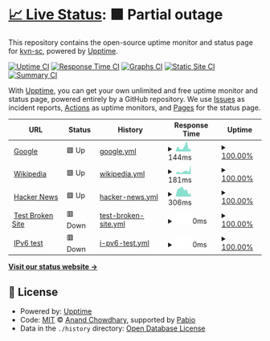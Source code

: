 # [📈 Live Status](https://kvn-sc.github.io/upptime): <!--live status--> **🟧 Partial outage**

This repository contains the open-source uptime monitor and status page for [kvn-sc](https://kvn-sc.github.io/upptime), powered by [Upptime](https://github.com/upptime/upptime).

[![Uptime CI](https://github.com/kvn-sc/upptime/workflows/Uptime%20CI/badge.svg)](https://github.com/kvn-sc/upptime/actions?query=workflow%3A%22Uptime+CI%22)
[![Response Time CI](https://github.com/kvn-sc/upptime/workflows/Response%20Time%20CI/badge.svg)](https://github.com/kvn-sc/upptime/actions?query=workflow%3A%22Response+Time+CI%22)
[![Graphs CI](https://github.com/kvn-sc/upptime/workflows/Graphs%20CI/badge.svg)](https://github.com/kvn-sc/upptime/actions?query=workflow%3A%22Graphs+CI%22)
[![Static Site CI](https://github.com/kvn-sc/upptime/workflows/Static%20Site%20CI/badge.svg)](https://github.com/kvn-sc/upptime/actions?query=workflow%3A%22Static+Site+CI%22)
[![Summary CI](https://github.com/kvn-sc/upptime/workflows/Summary%20CI/badge.svg)](https://github.com/kvn-sc/upptime/actions?query=workflow%3A%22Summary+CI%22)

With [Upptime](https://upptime.js.org), you can get your own unlimited and free uptime monitor and status page, powered entirely by a GitHub repository. We use [Issues](https://github.com/kvn-sc/upptime/issues) as incident reports, [Actions](https://github.com/kvn-sc/upptime/actions) as uptime monitors, and [Pages](https://kvn-sc.github.io/upptime) for the status page.

<!--start: status pages-->
<!-- This summary is generated by Upptime (https://github.com/upptime/upptime) -->
<!-- Do not edit this manually, your changes will be overwritten -->
<!-- prettier-ignore -->
| URL | Status | History | Response Time | Uptime |
| --- | ------ | ------- | ------------- | ------ |
| <img alt="" src="https://icons.duckduckgo.com/ip3/www.google.com.ico" height="13"> [Google](https://www.google.com) | 🟩 Up | [google.yml](https://github.com/kvn-sc/upptime/commits/HEAD/history/google.yml) | <details><summary><img alt="Response time graph" src="./graphs/google/response-time-week.png" height="20"> 144ms</summary><br><a href="https://kvn-sc.github.io/upptime/history/google"><img alt="Response time 155" src="https://img.shields.io/endpoint?url=https%3A%2F%2Fraw.githubusercontent.com%2Fkvn-sc%2Fupptime%2FHEAD%2Fapi%2Fgoogle%2Fresponse-time.json"></a><br><a href="https://kvn-sc.github.io/upptime/history/google"><img alt="24-hour response time 86" src="https://img.shields.io/endpoint?url=https%3A%2F%2Fraw.githubusercontent.com%2Fkvn-sc%2Fupptime%2FHEAD%2Fapi%2Fgoogle%2Fresponse-time-day.json"></a><br><a href="https://kvn-sc.github.io/upptime/history/google"><img alt="7-day response time 144" src="https://img.shields.io/endpoint?url=https%3A%2F%2Fraw.githubusercontent.com%2Fkvn-sc%2Fupptime%2FHEAD%2Fapi%2Fgoogle%2Fresponse-time-week.json"></a><br><a href="https://kvn-sc.github.io/upptime/history/google"><img alt="30-day response time 155" src="https://img.shields.io/endpoint?url=https%3A%2F%2Fraw.githubusercontent.com%2Fkvn-sc%2Fupptime%2FHEAD%2Fapi%2Fgoogle%2Fresponse-time-month.json"></a><br><a href="https://kvn-sc.github.io/upptime/history/google"><img alt="1-year response time 155" src="https://img.shields.io/endpoint?url=https%3A%2F%2Fraw.githubusercontent.com%2Fkvn-sc%2Fupptime%2FHEAD%2Fapi%2Fgoogle%2Fresponse-time-year.json"></a></details> | <details><summary><a href="https://kvn-sc.github.io/upptime/history/google">100.00%</a></summary><a href="https://kvn-sc.github.io/upptime/history/google"><img alt="All-time uptime 100.00%" src="https://img.shields.io/endpoint?url=https%3A%2F%2Fraw.githubusercontent.com%2Fkvn-sc%2Fupptime%2FHEAD%2Fapi%2Fgoogle%2Fuptime.json"></a><br><a href="https://kvn-sc.github.io/upptime/history/google"><img alt="24-hour uptime 100.00%" src="https://img.shields.io/endpoint?url=https%3A%2F%2Fraw.githubusercontent.com%2Fkvn-sc%2Fupptime%2FHEAD%2Fapi%2Fgoogle%2Fuptime-day.json"></a><br><a href="https://kvn-sc.github.io/upptime/history/google"><img alt="7-day uptime 100.00%" src="https://img.shields.io/endpoint?url=https%3A%2F%2Fraw.githubusercontent.com%2Fkvn-sc%2Fupptime%2FHEAD%2Fapi%2Fgoogle%2Fuptime-week.json"></a><br><a href="https://kvn-sc.github.io/upptime/history/google"><img alt="30-day uptime 100.00%" src="https://img.shields.io/endpoint?url=https%3A%2F%2Fraw.githubusercontent.com%2Fkvn-sc%2Fupptime%2FHEAD%2Fapi%2Fgoogle%2Fuptime-month.json"></a><br><a href="https://kvn-sc.github.io/upptime/history/google"><img alt="1-year uptime 100.00%" src="https://img.shields.io/endpoint?url=https%3A%2F%2Fraw.githubusercontent.com%2Fkvn-sc%2Fupptime%2FHEAD%2Fapi%2Fgoogle%2Fuptime-year.json"></a></details>
| <img alt="" src="https://icons.duckduckgo.com/ip3/en.wikipedia.org.ico" height="13"> [Wikipedia](https://en.wikipedia.org) | 🟩 Up | [wikipedia.yml](https://github.com/kvn-sc/upptime/commits/HEAD/history/wikipedia.yml) | <details><summary><img alt="Response time graph" src="./graphs/wikipedia/response-time-week.png" height="20"> 181ms</summary><br><a href="https://kvn-sc.github.io/upptime/history/wikipedia"><img alt="Response time 199" src="https://img.shields.io/endpoint?url=https%3A%2F%2Fraw.githubusercontent.com%2Fkvn-sc%2Fupptime%2FHEAD%2Fapi%2Fwikipedia%2Fresponse-time.json"></a><br><a href="https://kvn-sc.github.io/upptime/history/wikipedia"><img alt="24-hour response time 174" src="https://img.shields.io/endpoint?url=https%3A%2F%2Fraw.githubusercontent.com%2Fkvn-sc%2Fupptime%2FHEAD%2Fapi%2Fwikipedia%2Fresponse-time-day.json"></a><br><a href="https://kvn-sc.github.io/upptime/history/wikipedia"><img alt="7-day response time 181" src="https://img.shields.io/endpoint?url=https%3A%2F%2Fraw.githubusercontent.com%2Fkvn-sc%2Fupptime%2FHEAD%2Fapi%2Fwikipedia%2Fresponse-time-week.json"></a><br><a href="https://kvn-sc.github.io/upptime/history/wikipedia"><img alt="30-day response time 199" src="https://img.shields.io/endpoint?url=https%3A%2F%2Fraw.githubusercontent.com%2Fkvn-sc%2Fupptime%2FHEAD%2Fapi%2Fwikipedia%2Fresponse-time-month.json"></a><br><a href="https://kvn-sc.github.io/upptime/history/wikipedia"><img alt="1-year response time 199" src="https://img.shields.io/endpoint?url=https%3A%2F%2Fraw.githubusercontent.com%2Fkvn-sc%2Fupptime%2FHEAD%2Fapi%2Fwikipedia%2Fresponse-time-year.json"></a></details> | <details><summary><a href="https://kvn-sc.github.io/upptime/history/wikipedia">100.00%</a></summary><a href="https://kvn-sc.github.io/upptime/history/wikipedia"><img alt="All-time uptime 100.00%" src="https://img.shields.io/endpoint?url=https%3A%2F%2Fraw.githubusercontent.com%2Fkvn-sc%2Fupptime%2FHEAD%2Fapi%2Fwikipedia%2Fuptime.json"></a><br><a href="https://kvn-sc.github.io/upptime/history/wikipedia"><img alt="24-hour uptime 100.00%" src="https://img.shields.io/endpoint?url=https%3A%2F%2Fraw.githubusercontent.com%2Fkvn-sc%2Fupptime%2FHEAD%2Fapi%2Fwikipedia%2Fuptime-day.json"></a><br><a href="https://kvn-sc.github.io/upptime/history/wikipedia"><img alt="7-day uptime 100.00%" src="https://img.shields.io/endpoint?url=https%3A%2F%2Fraw.githubusercontent.com%2Fkvn-sc%2Fupptime%2FHEAD%2Fapi%2Fwikipedia%2Fuptime-week.json"></a><br><a href="https://kvn-sc.github.io/upptime/history/wikipedia"><img alt="30-day uptime 100.00%" src="https://img.shields.io/endpoint?url=https%3A%2F%2Fraw.githubusercontent.com%2Fkvn-sc%2Fupptime%2FHEAD%2Fapi%2Fwikipedia%2Fuptime-month.json"></a><br><a href="https://kvn-sc.github.io/upptime/history/wikipedia"><img alt="1-year uptime 100.00%" src="https://img.shields.io/endpoint?url=https%3A%2F%2Fraw.githubusercontent.com%2Fkvn-sc%2Fupptime%2FHEAD%2Fapi%2Fwikipedia%2Fuptime-year.json"></a></details>
| <img alt="" src="https://icons.duckduckgo.com/ip3/news.ycombinator.com.ico" height="13"> [Hacker News](https://news.ycombinator.com) | 🟩 Up | [hacker-news.yml](https://github.com/kvn-sc/upptime/commits/HEAD/history/hacker-news.yml) | <details><summary><img alt="Response time graph" src="./graphs/hacker-news/response-time-week.png" height="20"> 306ms</summary><br><a href="https://kvn-sc.github.io/upptime/history/hacker-news"><img alt="Response time 493" src="https://img.shields.io/endpoint?url=https%3A%2F%2Fraw.githubusercontent.com%2Fkvn-sc%2Fupptime%2FHEAD%2Fapi%2Fhacker-news%2Fresponse-time.json"></a><br><a href="https://kvn-sc.github.io/upptime/history/hacker-news"><img alt="24-hour response time 326" src="https://img.shields.io/endpoint?url=https%3A%2F%2Fraw.githubusercontent.com%2Fkvn-sc%2Fupptime%2FHEAD%2Fapi%2Fhacker-news%2Fresponse-time-day.json"></a><br><a href="https://kvn-sc.github.io/upptime/history/hacker-news"><img alt="7-day response time 306" src="https://img.shields.io/endpoint?url=https%3A%2F%2Fraw.githubusercontent.com%2Fkvn-sc%2Fupptime%2FHEAD%2Fapi%2Fhacker-news%2Fresponse-time-week.json"></a><br><a href="https://kvn-sc.github.io/upptime/history/hacker-news"><img alt="30-day response time 493" src="https://img.shields.io/endpoint?url=https%3A%2F%2Fraw.githubusercontent.com%2Fkvn-sc%2Fupptime%2FHEAD%2Fapi%2Fhacker-news%2Fresponse-time-month.json"></a><br><a href="https://kvn-sc.github.io/upptime/history/hacker-news"><img alt="1-year response time 493" src="https://img.shields.io/endpoint?url=https%3A%2F%2Fraw.githubusercontent.com%2Fkvn-sc%2Fupptime%2FHEAD%2Fapi%2Fhacker-news%2Fresponse-time-year.json"></a></details> | <details><summary><a href="https://kvn-sc.github.io/upptime/history/hacker-news">100.00%</a></summary><a href="https://kvn-sc.github.io/upptime/history/hacker-news"><img alt="All-time uptime 100.00%" src="https://img.shields.io/endpoint?url=https%3A%2F%2Fraw.githubusercontent.com%2Fkvn-sc%2Fupptime%2FHEAD%2Fapi%2Fhacker-news%2Fuptime.json"></a><br><a href="https://kvn-sc.github.io/upptime/history/hacker-news"><img alt="24-hour uptime 100.00%" src="https://img.shields.io/endpoint?url=https%3A%2F%2Fraw.githubusercontent.com%2Fkvn-sc%2Fupptime%2FHEAD%2Fapi%2Fhacker-news%2Fuptime-day.json"></a><br><a href="https://kvn-sc.github.io/upptime/history/hacker-news"><img alt="7-day uptime 100.00%" src="https://img.shields.io/endpoint?url=https%3A%2F%2Fraw.githubusercontent.com%2Fkvn-sc%2Fupptime%2FHEAD%2Fapi%2Fhacker-news%2Fuptime-week.json"></a><br><a href="https://kvn-sc.github.io/upptime/history/hacker-news"><img alt="30-day uptime 99.94%" src="https://img.shields.io/endpoint?url=https%3A%2F%2Fraw.githubusercontent.com%2Fkvn-sc%2Fupptime%2FHEAD%2Fapi%2Fhacker-news%2Fuptime-month.json"></a><br><a href="https://kvn-sc.github.io/upptime/history/hacker-news"><img alt="1-year uptime 99.99%" src="https://img.shields.io/endpoint?url=https%3A%2F%2Fraw.githubusercontent.com%2Fkvn-sc%2Fupptime%2FHEAD%2Fapi%2Fhacker-news%2Fuptime-year.json"></a></details>
| <img alt="" src="https://icons.duckduckgo.com/ip3/thissitedoesnotexist.koj.co.ico" height="13"> [Test Broken Site](https://thissitedoesnotexist.koj.co) | 🟥 Down | [test-broken-site.yml](https://github.com/kvn-sc/upptime/commits/HEAD/history/test-broken-site.yml) | <details><summary><img alt="Response time graph" src="./graphs/test-broken-site/response-time-week.png" height="20"> 0ms</summary><br><a href="https://kvn-sc.github.io/upptime/history/test-broken-site"><img alt="Response time 0" src="https://img.shields.io/endpoint?url=https%3A%2F%2Fraw.githubusercontent.com%2Fkvn-sc%2Fupptime%2FHEAD%2Fapi%2Ftest-broken-site%2Fresponse-time.json"></a><br><a href="https://kvn-sc.github.io/upptime/history/test-broken-site"><img alt="24-hour response time 0" src="https://img.shields.io/endpoint?url=https%3A%2F%2Fraw.githubusercontent.com%2Fkvn-sc%2Fupptime%2FHEAD%2Fapi%2Ftest-broken-site%2Fresponse-time-day.json"></a><br><a href="https://kvn-sc.github.io/upptime/history/test-broken-site"><img alt="7-day response time 0" src="https://img.shields.io/endpoint?url=https%3A%2F%2Fraw.githubusercontent.com%2Fkvn-sc%2Fupptime%2FHEAD%2Fapi%2Ftest-broken-site%2Fresponse-time-week.json"></a><br><a href="https://kvn-sc.github.io/upptime/history/test-broken-site"><img alt="30-day response time 0" src="https://img.shields.io/endpoint?url=https%3A%2F%2Fraw.githubusercontent.com%2Fkvn-sc%2Fupptime%2FHEAD%2Fapi%2Ftest-broken-site%2Fresponse-time-month.json"></a><br><a href="https://kvn-sc.github.io/upptime/history/test-broken-site"><img alt="1-year response time 0" src="https://img.shields.io/endpoint?url=https%3A%2F%2Fraw.githubusercontent.com%2Fkvn-sc%2Fupptime%2FHEAD%2Fapi%2Ftest-broken-site%2Fresponse-time-year.json"></a></details> | <details><summary><a href="https://kvn-sc.github.io/upptime/history/test-broken-site">100.00%</a></summary><a href="https://kvn-sc.github.io/upptime/history/test-broken-site"><img alt="All-time uptime 100.00%" src="https://img.shields.io/endpoint?url=https%3A%2F%2Fraw.githubusercontent.com%2Fkvn-sc%2Fupptime%2FHEAD%2Fapi%2Ftest-broken-site%2Fuptime.json"></a><br><a href="https://kvn-sc.github.io/upptime/history/test-broken-site"><img alt="24-hour uptime 100.00%" src="https://img.shields.io/endpoint?url=https%3A%2F%2Fraw.githubusercontent.com%2Fkvn-sc%2Fupptime%2FHEAD%2Fapi%2Ftest-broken-site%2Fuptime-day.json"></a><br><a href="https://kvn-sc.github.io/upptime/history/test-broken-site"><img alt="7-day uptime 100.00%" src="https://img.shields.io/endpoint?url=https%3A%2F%2Fraw.githubusercontent.com%2Fkvn-sc%2Fupptime%2FHEAD%2Fapi%2Ftest-broken-site%2Fuptime-week.json"></a><br><a href="https://kvn-sc.github.io/upptime/history/test-broken-site"><img alt="30-day uptime 100.00%" src="https://img.shields.io/endpoint?url=https%3A%2F%2Fraw.githubusercontent.com%2Fkvn-sc%2Fupptime%2FHEAD%2Fapi%2Ftest-broken-site%2Fuptime-month.json"></a><br><a href="https://kvn-sc.github.io/upptime/history/test-broken-site"><img alt="1-year uptime 100.00%" src="https://img.shields.io/endpoint?url=https%3A%2F%2Fraw.githubusercontent.com%2Fkvn-sc%2Fupptime%2FHEAD%2Fapi%2Ftest-broken-site%2Fuptime-year.json"></a></details>
| <img alt="" src="https://icons.duckduckgo.com/ip3/null.ico" height="13"> [IPv6 test](forwardemail.net) | 🟥 Down | [i-pv6-test.yml](https://github.com/kvn-sc/upptime/commits/HEAD/history/i-pv6-test.yml) | <details><summary><img alt="Response time graph" src="./graphs/i-pv6-test/response-time-week.png" height="20"> 0ms</summary><br><a href="https://kvn-sc.github.io/upptime/history/i-pv6-test"><img alt="Response time 0" src="https://img.shields.io/endpoint?url=https%3A%2F%2Fraw.githubusercontent.com%2Fkvn-sc%2Fupptime%2FHEAD%2Fapi%2Fi-pv6-test%2Fresponse-time.json"></a><br><a href="https://kvn-sc.github.io/upptime/history/i-pv6-test"><img alt="24-hour response time 0" src="https://img.shields.io/endpoint?url=https%3A%2F%2Fraw.githubusercontent.com%2Fkvn-sc%2Fupptime%2FHEAD%2Fapi%2Fi-pv6-test%2Fresponse-time-day.json"></a><br><a href="https://kvn-sc.github.io/upptime/history/i-pv6-test"><img alt="7-day response time 0" src="https://img.shields.io/endpoint?url=https%3A%2F%2Fraw.githubusercontent.com%2Fkvn-sc%2Fupptime%2FHEAD%2Fapi%2Fi-pv6-test%2Fresponse-time-week.json"></a><br><a href="https://kvn-sc.github.io/upptime/history/i-pv6-test"><img alt="30-day response time 0" src="https://img.shields.io/endpoint?url=https%3A%2F%2Fraw.githubusercontent.com%2Fkvn-sc%2Fupptime%2FHEAD%2Fapi%2Fi-pv6-test%2Fresponse-time-month.json"></a><br><a href="https://kvn-sc.github.io/upptime/history/i-pv6-test"><img alt="1-year response time 0" src="https://img.shields.io/endpoint?url=https%3A%2F%2Fraw.githubusercontent.com%2Fkvn-sc%2Fupptime%2FHEAD%2Fapi%2Fi-pv6-test%2Fresponse-time-year.json"></a></details> | <details><summary><a href="https://kvn-sc.github.io/upptime/history/i-pv6-test">100.00%</a></summary><a href="https://kvn-sc.github.io/upptime/history/i-pv6-test"><img alt="All-time uptime 100.00%" src="https://img.shields.io/endpoint?url=https%3A%2F%2Fraw.githubusercontent.com%2Fkvn-sc%2Fupptime%2FHEAD%2Fapi%2Fi-pv6-test%2Fuptime.json"></a><br><a href="https://kvn-sc.github.io/upptime/history/i-pv6-test"><img alt="24-hour uptime 100.00%" src="https://img.shields.io/endpoint?url=https%3A%2F%2Fraw.githubusercontent.com%2Fkvn-sc%2Fupptime%2FHEAD%2Fapi%2Fi-pv6-test%2Fuptime-day.json"></a><br><a href="https://kvn-sc.github.io/upptime/history/i-pv6-test"><img alt="7-day uptime 100.00%" src="https://img.shields.io/endpoint?url=https%3A%2F%2Fraw.githubusercontent.com%2Fkvn-sc%2Fupptime%2FHEAD%2Fapi%2Fi-pv6-test%2Fuptime-week.json"></a><br><a href="https://kvn-sc.github.io/upptime/history/i-pv6-test"><img alt="30-day uptime 100.00%" src="https://img.shields.io/endpoint?url=https%3A%2F%2Fraw.githubusercontent.com%2Fkvn-sc%2Fupptime%2FHEAD%2Fapi%2Fi-pv6-test%2Fuptime-month.json"></a><br><a href="https://kvn-sc.github.io/upptime/history/i-pv6-test"><img alt="1-year uptime 100.00%" src="https://img.shields.io/endpoint?url=https%3A%2F%2Fraw.githubusercontent.com%2Fkvn-sc%2Fupptime%2FHEAD%2Fapi%2Fi-pv6-test%2Fuptime-year.json"></a></details>

<!--end: status pages-->

[**Visit our status website →**](https://kvn-sc.github.io/upptime)

## 📄 License

- Powered by: [Upptime](https://github.com/upptime/upptime)
- Code: [MIT](./LICENSE) © [Anand Chowdhary](https://anandchowdhary.com), supported by [Pabio](https://pabio.com)
- Data in the `./history` directory: [Open Database License](https://opendatacommons.org/licenses/odbl/1-0/)
